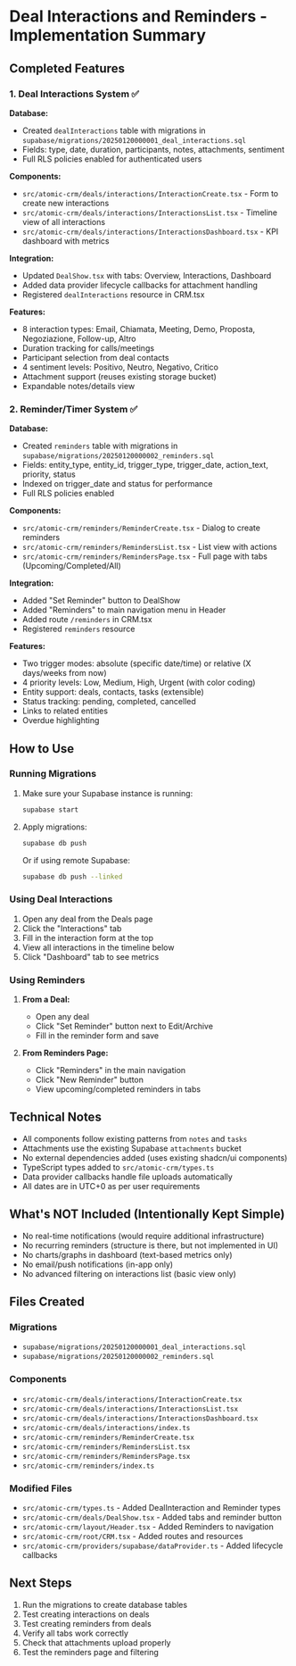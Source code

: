 # Deal Interactions and Reminders - Implementation Summary

## Completed Features

### 1. Deal Interactions System ✅

**Database:**
- Created `dealInteractions` table with migrations in `supabase/migrations/20250120000001_deal_interactions.sql`
- Fields: type, date, duration, participants, notes, attachments, sentiment
- Full RLS policies enabled for authenticated users

**Components:**
- `src/atomic-crm/deals/interactions/InteractionCreate.tsx` - Form to create new interactions
- `src/atomic-crm/deals/interactions/InteractionsList.tsx` - Timeline view of all interactions
- `src/atomic-crm/deals/interactions/InteractionsDashboard.tsx` - KPI dashboard with metrics

**Integration:**
- Updated `DealShow.tsx` with tabs: Overview, Interactions, Dashboard
- Added data provider lifecycle callbacks for attachment handling
- Registered `dealInteractions` resource in CRM.tsx

**Features:**
- 8 interaction types: Email, Chiamata, Meeting, Demo, Proposta, Negoziazione, Follow-up, Altro
- Duration tracking for calls/meetings
- Participant selection from deal contacts
- 4 sentiment levels: Positivo, Neutro, Negativo, Critico
- Attachment support (reuses existing storage bucket)
- Expandable notes/details view

### 2. Reminder/Timer System ✅

**Database:**
- Created `reminders` table with migrations in `supabase/migrations/20250120000002_reminders.sql`
- Fields: entity_type, entity_id, trigger_type, trigger_date, action_text, priority, status
- Indexed on trigger_date and status for performance
- Full RLS policies enabled

**Components:**
- `src/atomic-crm/reminders/ReminderCreate.tsx` - Dialog to create reminders
- `src/atomic-crm/reminders/RemindersList.tsx` - List view with actions
- `src/atomic-crm/reminders/RemindersPage.tsx` - Full page with tabs (Upcoming/Completed/All)

**Integration:**
- Added "Set Reminder" button to DealShow
- Added "Reminders" to main navigation menu in Header
- Added route `/reminders` in CRM.tsx
- Registered `reminders` resource

**Features:**
- Two trigger modes: absolute (specific date/time) or relative (X days/weeks from now)
- 4 priority levels: Low, Medium, High, Urgent (with color coding)
- Entity support: deals, contacts, tasks (extensible)
- Status tracking: pending, completed, cancelled
- Links to related entities
- Overdue highlighting

## How to Use

### Running Migrations

1. Make sure your Supabase instance is running:
   ```bash
   supabase start
   ```

2. Apply migrations:
   ```bash
   supabase db push
   ```

   Or if using remote Supabase:
   ```bash
   supabase db push --linked
   ```

### Using Deal Interactions

1. Open any deal from the Deals page
2. Click the "Interactions" tab
3. Fill in the interaction form at the top
4. View all interactions in the timeline below
5. Click "Dashboard" tab to see metrics

### Using Reminders

1. **From a Deal:**
   - Open any deal
   - Click "Set Reminder" button next to Edit/Archive
   - Fill in the reminder form and save

2. **From Reminders Page:**
   - Click "Reminders" in the main navigation
   - Click "New Reminder" button
   - View upcoming/completed reminders in tabs

## Technical Notes

- All components follow existing patterns from `notes` and `tasks`
- Attachments use the existing Supabase `attachments` bucket
- No external dependencies added (uses existing shadcn/ui components)
- TypeScript types added to `src/atomic-crm/types.ts`
- Data provider callbacks handle file uploads automatically
- All dates are in UTC+0 as per user requirements

## What's NOT Included (Intentionally Kept Simple)

- No real-time notifications (would require additional infrastructure)
- No recurring reminders (structure is there, but not implemented in UI)
- No charts/graphs in dashboard (text-based metrics only)
- No email/push notifications (in-app only)
- No advanced filtering on interactions list (basic view only)

## Files Created

### Migrations
- `supabase/migrations/20250120000001_deal_interactions.sql`
- `supabase/migrations/20250120000002_reminders.sql`

### Components
- `src/atomic-crm/deals/interactions/InteractionCreate.tsx`
- `src/atomic-crm/deals/interactions/InteractionsList.tsx`
- `src/atomic-crm/deals/interactions/InteractionsDashboard.tsx`
- `src/atomic-crm/deals/interactions/index.ts`
- `src/atomic-crm/reminders/ReminderCreate.tsx`
- `src/atomic-crm/reminders/RemindersList.tsx`
- `src/atomic-crm/reminders/RemindersPage.tsx`
- `src/atomic-crm/reminders/index.ts`

### Modified Files
- `src/atomic-crm/types.ts` - Added DealInteraction and Reminder types
- `src/atomic-crm/deals/DealShow.tsx` - Added tabs and reminder button
- `src/atomic-crm/layout/Header.tsx` - Added Reminders to navigation
- `src/atomic-crm/root/CRM.tsx` - Added routes and resources
- `src/atomic-crm/providers/supabase/dataProvider.ts` - Added lifecycle callbacks

## Next Steps

1. Run the migrations to create database tables
2. Test creating interactions on deals
3. Test creating reminders from deals
4. Verify all tabs work correctly
5. Check that attachments upload properly
6. Test the reminders page and filtering

